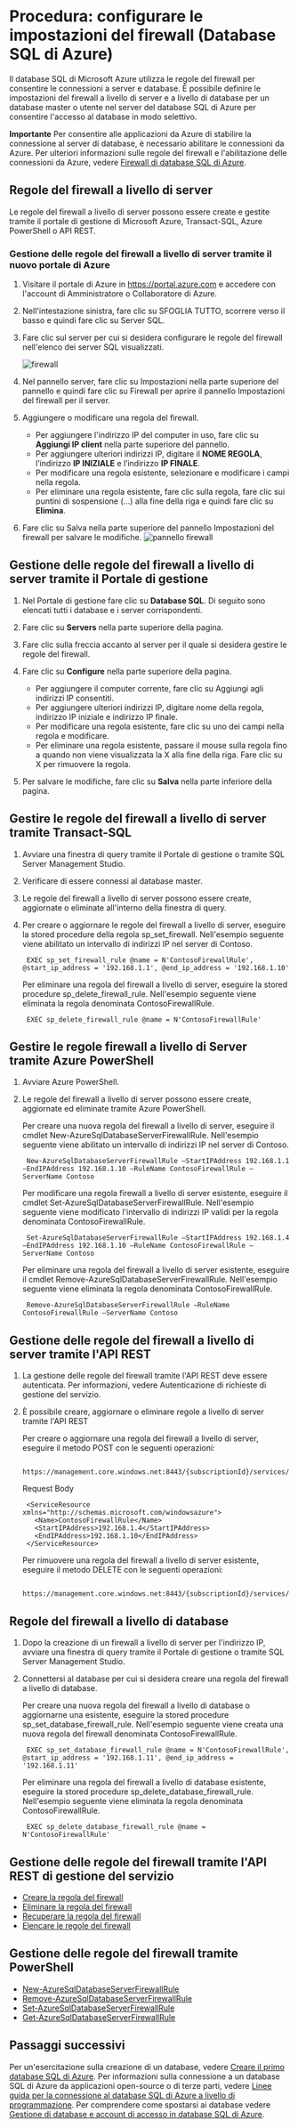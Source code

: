 <properties
	pageTitle="Procedura: configurare le impostazioni del firewall (Database SQL di Azure)"
	description="configurare il firewall per i database SQL di Azure"
	services="sql-database"
	documentationCenter=""
	authors="BYHAM"
	manager="jeffreyg"
	editor=""/>


<tags
	ms.service="sql-database"
	ms.workload="data-management"
	ms.tgt_pltfrm="na"
	ms.devlang="dotnet"
	ms.topic="article" 
	ms.date="06/22/2015"
	ms.author="rickbyh"/>


# Procedura: configurare le impostazioni del firewall (Database SQL di Azure)

 Il database SQL di Microsoft Azure utilizza le regole del firewall per consentire le connessioni a server e database. È possibile definire le impostazioni del firewall a livello di server e a livello di database per un database master o utente nel server del database SQL di Azure per consentire l'accesso al database in modo selettivo.

**Importante** Per consentire alle applicazioni da Azure di stabilire la connessione al server di database, è necessario abilitare le connessioni da Azure. Per ulteriori informazioni sulle regole del firewall e l'abilitazione delle connessioni da Azure, vedere [Firewall di database SQL di Azure](https://msdn.microsoft.com/library/azure/ee621782.aspx).


## Regole del firewall a livello di server

Le regole del firewall a livello di server possono essere create e gestite tramite il portale di gestione di Microsoft Azure, Transact-SQL, Azure PowerShell o API REST.

### Gestione delle regole del firewall a livello di server tramite il nuovo portale di Azure
1. Visitare il portale di Azure in https://portal.azure.com e accedere con l'account di Amministratore o Collaboratore di Azure.
2. Nell'intestazione sinistra, fare clic su SFOGLIA TUTTO, scorrere verso il basso e quindi fare clic su Server SQL.
3. Fare clic sul server per cui si desidera configurare le regole del firewall nell'elenco dei server SQL visualizzati.

	![firewall][1]

4. Nel pannello server, fare clic su Impostazioni nella parte superiore del pannello e quindi fare clic su Firewall per aprire il pannello Impostazioni del firewall per il server.
5. Aggiungere o modificare una regola del firewall.

	* Per aggiungere l'indirizzo IP del computer in uso, fare clic su **Aggiungi IP client** nella parte superiore del pannello.
	* Per aggiungere ulteriori indirizzi IP, digitare il **NOME REGOLA**, l’indirizzo **IP INIZIALE** e l’indirizzo **IP FINALE**.
	* Per modificare una regola esistente, selezionare e modificare i campi nella regola.
	* Per eliminare una regola esistente, fare clic sulla regola, fare clic sui puntini di sospensione (...) alla fine della riga e quindi fare clic su **Elimina**.
6. Fare clic su Salva nella parte superiore del pannello Impostazioni del firewall per salvare le modifiche. ![pannello firewall][2] 

## Gestione delle regole del firewall a livello di server tramite il Portale di gestione 

1. Nel Portale di gestione fare clic su **Database SQL**. Di seguito sono elencati tutti i database e i server corrispondenti.
1. Fare clic su **Servers** nella parte superiore della pagina.
2. Fare clic sulla freccia accanto al server per il quale si desidera gestire le regole del firewall.
3. Fare clic su **Configure** nella parte superiore della pagina.

	*  Per aggiungere il computer corrente, fare clic su Aggiungi agli indirizzi IP consentiti.
	*  Per aggiungere ulteriori indirizzi IP, digitare nome della regola, indirizzo IP iniziale e indirizzo IP finale.
	*  Per modificare una regola esistente, fare clic su uno dei campi nella regola e modificare.
	*  Per eliminare una regola esistente, passare il mouse sulla regola fino a quando non viene visualizzata la X alla fine della riga. Fare clic su X per rimuovere la regola.
8. Per salvare le modifiche, fare clic su **Salva** nella parte inferiore della pagina.

## Gestire le regole del firewall a livello di server tramite Transact-SQL
1. Avviare una finestra di query tramite il Portale di gestione o tramite SQL Server Management Studio.
2. Verificare di essere connessi al database master.
3. Le regole del firewall a livello di server possono essere create, aggiornate o eliminate all'interno della finestra di query.
4. Per creare o aggiornare le regole del firewall a livello di server, eseguire la stored procedure della regola sp\_set\_firewall. Nell'esempio seguente viene abilitato un intervallo di indirizzi IP nel server di Contoso.

		EXEC sp_set_firewall_rule @name = N'ContosoFirewallRule', @start_ip_address = '192.168.1.1', @end_ip_address = '192.168.1.10'

	Per eliminare una regola del firewall a livello di server, eseguire la stored procedure sp\_delete\_firewall\_rule. Nell'esempio seguente viene eliminata la regola denominata ContosoFirewallRule.
 
		EXEC sp_delete_firewall_rule @name = N'ContosoFirewallRule'
 
## Gestire le regole firewall a livello di Server tramite Azure PowerShell
1. Avviare Azure PowerShell.
2. Le regole del firewall a livello di server possono essere create, aggiornate ed eliminate tramite Azure PowerShell. 

	Per creare una nuova regola del firewall a livello di server, eseguire il cmdlet New-AzureSqlDatabaseServerFirewallRule. Nell'esempio seguente viene abilitato un intervallo di indirizzi IP nel server di Contoso.
 
		New-AzureSqlDatabaseServerFirewallRule –StartIPAddress 192.168.1.1 –EndIPAddress 192.168.1.10 –RuleName ContosoFirewallRule –ServerName Contoso
 
	Per modificare una regola firewall a livello di server esistente, eseguire il cmdlet Set-AzureSqlDatabaseServerFirewallRule. Nell'esempio seguente viene modificato l'intervallo di indirizzi IP validi per la regola denominata ContosoFirewallRule.
 
		Set-AzureSqlDatabaseServerFirewallRule –StartIPAddress 192.168.1.4 –EndIPAddress 192.168.1.10 –RuleName ContosoFirewallRule –ServerName Contoso

	Per eliminare una regola del firewall a livello di server esistente, eseguire il cmdlet Remove-AzureSqlDatabaseServerFirewallRule. Nell'esempio seguente viene eliminata la regola denominata ContosoFirewallRule.

		Remove-AzureSqlDatabaseServerFirewallRule –RuleName ContosoFirewallRule –ServerName Contoso
 
## Gestione delle regole del firewall a livello di server tramite l'API REST
1. La gestione delle regole del firewall tramite l'API REST deve essere autenticata. Per informazioni, vedere Autenticazione di richieste di gestione del servizio.
2. È possibile creare, aggiornare o eliminare regole a livello di server tramite l'API REST

	Per creare o aggiornare una regola del firewall a livello di server, eseguire il metodo POST con le seguenti operazioni:
 
		https://management.core.windows.net:8443/{subscriptionId}/services/sqlservers/servers/Contoso/firewallrules
	
	Request Body

		<ServiceResource xmlns="http://schemas.microsoft.com/windowsazure">
		  <Name>ContosoFirewallRule</Name>
		  <StartIPAddress>192.168.1.4</StartIPAddress>
		  <EndIPAddress>192.168.1.10</EndIPAddress>
		</ServiceResource>
 

	Per rimuovere una regola del firewall a livello di server esistente, eseguire il metodo DELETE con le seguenti operazioni:
	 
		https://management.core.windows.net:8443/{subscriptionId}/services/sqlservers/servers/Contoso/firewallrules/ContosoFirewallRule
 
## Regole del firewall a livello di database

1. Dopo la creazione di un firewall a livello di server per l'indirizzo IP, avviare una finestra di query tramite il Portale di gestione o tramite SQL Server Management Studio.
2. Connettersi al database per cui si desidera creare una regola del firewall a livello di database.

	Per creare una nuova regola del firewall a livello di database o aggiornarne una esistente, eseguire la stored procedure sp\_set\_database\_firewall\_rule. Nell'esempio seguente viene creata una nuova regola del firewall denominata ContosoFirewallRule.
 
		EXEC sp_set_database_firewall_rule @name = N'ContosoFirewallRule', @start_ip_address = '192.168.1.11', @end_ip_address = '192.168.1.11'
 
	Per eliminare una regola del firewall a livello di database esistente, eseguire la stored procedure sp\_delete\_database\_firewall\_rule. Nell'esempio seguente viene eliminata la regola denominata ContosoFirewallRule.
 
		EXEC sp_delete_database_firewall_rule @name = N'ContosoFirewallRule'


## Gestione delle regole del firewall tramite l'API REST di gestione del servizio

* [Creare la regola del firewall](https://msdn.microsoft.com/library/azure/dn505712.aspx)
* [Eliminare la regola del firewall](https://msdn.microsoft.com/library/azure/dn505706.aspx)
* [Recuperare la regola del firewall](https://msdn.microsoft.com/library/azure/dn505698.aspx)
* [Elencare le regole del firewall](https://msdn.microsoft.com/library/azure/dn505715.aspx)

## Gestione delle regole del firewall tramite PowerShell

* [New-AzureSqlDatabaseServerFirewallRule](https://msdn.microsoft.com/library/azure/dn546724.aspx)
* [Remove-AzureSqlDatabaseServerFirewallRule](https://msdn.microsoft.com/library/azure/dn546727.aspx)
* [Set-AzureSqlDatabaseServerFirewallRule](https://msdn.microsoft.com/library/azure/dn546739.aspx)
* [Get-AzureSqlDatabaseServerFirewallRule](https://msdn.microsoft.com/library/azure/dn546731.aspx)
 
## Passaggi successivi

Per un'esercitazione sulla creazione di un database, vedere [Creare il primo database SQL di Azure](sql-database-get-started.md). Per informazioni sulla connessione a un database SQL di Azure da applicazioni open-source o di terze parti, vedere [Linee guida per la connessione al database SQL di Azure a livello di programmazione](https://msdn.microsoft.com/library/azure/ee336282.aspx). Per comprendere come spostarsi ai database vedere [Gestione di database e account di accesso in database SQL di Azure](https://msdn.microsoft.com/library/azure/ee336235.aspx).

<!--Image references-->
[1]: ./media/sql-database-configure-firewall-settings/AzurePortalBrowseForFirewall.png
[2]: ./media/sql-database-configure-firewall-settings/AzurePortalFirewallSettings.png
<!--anchors-->

<!---HONumber=August15_HO6-->